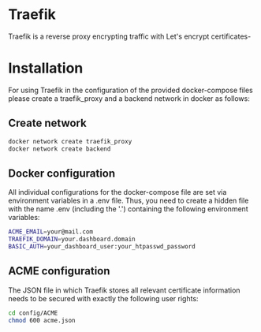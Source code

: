 # Traefik

Traefik is a reverse proxy encrypting traffic with Let's encrypt certificates-

# Installation
For using Traefik in the configuration of the provided docker-compose files please create a traefik_proxy and a backend network in docker as follows:

## Create network
```bash
docker network create traefik_proxy
docker network create backend
```

## Docker configuration 
All individual configurations for the docker-compose file are set via environment variables in a .env file. Thus, you need to create a hidden file with the name .env (including the '.') containing the following environment variables:
```bash
ACME_EMAIL=your@mail.com
TRAEFIK_DOMAIN=your.dashboard.domain
BASIC_AUTH=your_dashboard_user:your_htpasswd_password
``` 

## ACME configuration
The JSON file in which Traefik stores all relevant certificate information needs to be secured with exactly the following user rights:

```bash
cd config/ACME
chmod 600 acme.json
```

